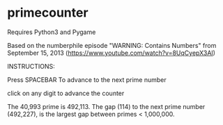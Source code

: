 # primecounter
Requires Python3 and Pygame

Based on the numberphile episode "WARNING: Contains Numbers" from September 15, 2013 (https://www.youtube.com/watch?v=8UqCyepX3AI)

INSTRUCTIONS:

Press SPACEBAR To advance to the next prime number

click on any digit to advance the counter

The 40,993 prime is 492,113.  The gap (114) to the next prime number (492,227), is the largest gap between primes < 1,000,000.
